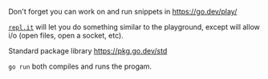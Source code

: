 Don't forget you can work on and run snippets in https://go.dev/play/

[`repl.it`](https://replit.com/~) will let you do something similar to the playground, except will allow i/o (open files, open a socket, etc).

Standard package library https://pkg.go.dev/std

`go run` both compiles and runs the progam.